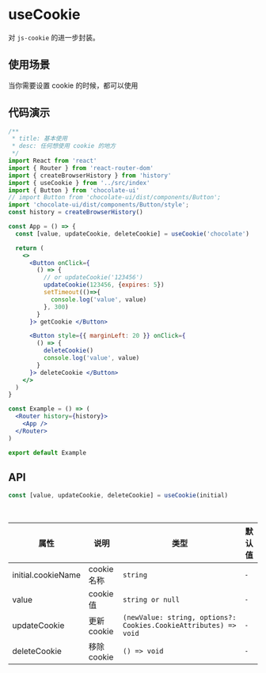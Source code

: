 # useCookie

对 `js-cookie` 的进一步封装。

## 使用场景

当你需要设置 cookie 的时候，都可以使用

## 代码演示

```jsx
/**
 * title: 基本使用
 * desc: 任何想使用 cookie 的地方
 */
import React from 'react'
import { Router } from 'react-router-dom'
import { createBrowserHistory } from 'history'
import { useCookie } from '../src/index'
import { Button } from 'chocolate-ui'
// import Button from 'chocolate-ui/dist/components/Button';
import 'chocolate-ui/dist/components/Button/style';
const history = createBrowserHistory()

const App = () => {
  const [value, updateCookie, deleteCookie] = useCookie('chocolate')

  return (
    <>
      <Button onClick={
        () => {
          // or updateCookie('123456')
          updateCookie(123456, {expires: 5})
          setTimeout(()=>{
            console.log('value', value)
          }, 300)
        }
      }> getCookie </Button>

      <Button style={{ marginLeft: 20 }} onClick={
        () => {
          deleteCookie()
          console.log('value', value)
        }
      }> deleteCookie </Button>
    </>
  )
}

const Example = () => (
  <Router history={history}>
    <App />
  </Router>
)

export default Example
```

## API

```js
const [value, updateCookie, deleteCookie] = useCookie(initial)
```

<br/>

| 属性 | 说明 | 类型 | 默认值 |
| --- | --- | --- | --- |
| initial.cookieName | cookie 名称 | `string` | `-` |
| value | cookie 值 | `string or null` | `-` |
| updateCookie | 更新 cookie  | `(newValue: string, options?: Cookies.CookieAttributes) => void` | `-` |
| deleteCookie | 移除 cookie  | `() => void` | `-` |
